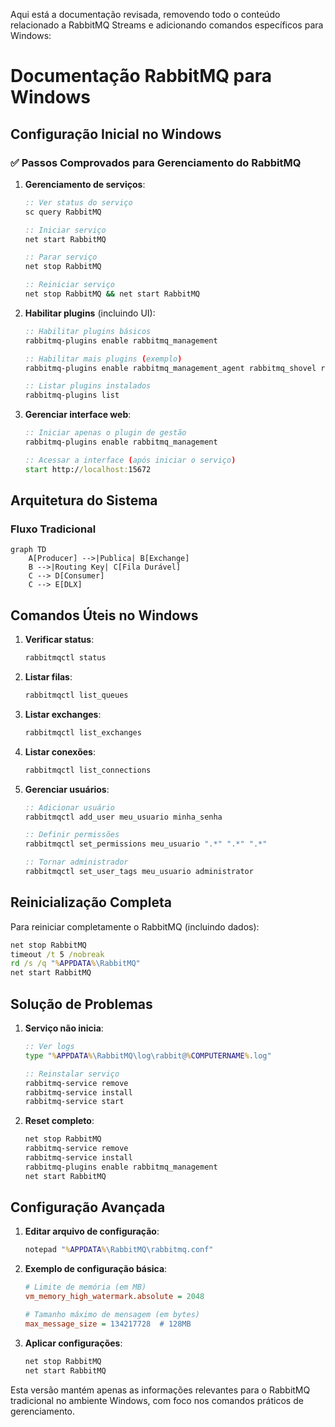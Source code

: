 Aqui está a documentação revisada, removendo todo o conteúdo relacionado a RabbitMQ Streams e adicionando comandos específicos para Windows:

# Documentação RabbitMQ para Windows

## Configuração Inicial no Windows

### ✅ Passos Comprovados para Gerenciamento do RabbitMQ

1. **Gerenciamento de serviços**:
   ```cmd
   :: Ver status do serviço
   sc query RabbitMQ

   :: Iniciar serviço
   net start RabbitMQ

   :: Parar serviço
   net stop RabbitMQ

   :: Reiniciar serviço
   net stop RabbitMQ && net start RabbitMQ
   ```

2. **Habilitar plugins** (incluindo UI):
   ```cmd
   :: Habilitar plugins básicos
   rabbitmq-plugins enable rabbitmq_management

   :: Habilitar mais plugins (exemplo)
   rabbitmq-plugins enable rabbitmq_management_agent rabbitmq_shovel rabbitmq_shovel_management

   :: Listar plugins instalados
   rabbitmq-plugins list
   ```

3. **Gerenciar interface web**:
   ```cmd
   :: Iniciar apenas o plugin de gestão
   rabbitmq-plugins enable rabbitmq_management

   :: Acessar a interface (após iniciar o serviço)
   start http://localhost:15672
   ```

## Arquitetura do Sistema

### Fluxo Tradicional

```mermaid
graph TD
    A[Producer] -->|Publica| B[Exchange]
    B -->|Routing Key| C[Fila Durável]
    C --> D[Consumer]
    C --> E[DLX]
```

## Comandos Úteis no Windows

1. **Verificar status**:
   ```cmd
   rabbitmqctl status
   ```

2. **Listar filas**:
   ```cmd
   rabbitmqctl list_queues
   ```

3. **Listar exchanges**:
   ```cmd
   rabbitmqctl list_exchanges
   ```

4. **Listar conexões**:
   ```cmd
   rabbitmqctl list_connections
   ```

5. **Gerenciar usuários**:
   ```cmd
   :: Adicionar usuário
   rabbitmqctl add_user meu_usuario minha_senha

   :: Definir permissões
   rabbitmqctl set_permissions meu_usuario ".*" ".*" ".*"

   :: Tornar administrador
   rabbitmqctl set_user_tags meu_usuario administrator
   ```

## Reinicialização Completa

Para reiniciar completamente o RabbitMQ (incluindo dados):
```cmd
net stop RabbitMQ
timeout /t 5 /nobreak
rd /s /q "%APPDATA%\RabbitMQ"
net start RabbitMQ
```

## Solução de Problemas

1. **Serviço não inicia**:
   ```cmd
   :: Ver logs
   type "%APPDATA%\RabbitMQ\log\rabbit@%COMPUTERNAME%.log"

   :: Reinstalar serviço
   rabbitmq-service remove
   rabbitmq-service install
   rabbitmq-service start
   ```

2. **Reset completo**:
   ```cmd
   net stop RabbitMQ
   rabbitmq-service remove
   rabbitmq-service install
   rabbitmq-plugins enable rabbitmq_management
   net start RabbitMQ
   ```

## Configuração Avançada

1. **Editar arquivo de configuração**:
   ```cmd
   notepad "%APPDATA%\RabbitMQ\rabbitmq.conf"
   ```

2. **Exemplo de configuração básica**:
   ```ini
   # Limite de memória (em MB)
   vm_memory_high_watermark.absolute = 2048

   # Tamanho máximo de mensagem (em bytes)
   max_message_size = 134217728  # 128MB
   ```

3. **Aplicar configurações**:
   ```cmd
   net stop RabbitMQ
   net start RabbitMQ
   ```

Esta versão mantém apenas as informações relevantes para o RabbitMQ tradicional no ambiente Windows, com foco nos comandos práticos de gerenciamento.